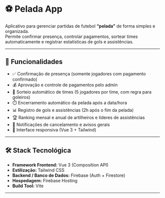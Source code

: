 # ⚽ Pelada App

Aplicativo para gerenciar partidas de futebol **“pelada”** de forma simples e organizada.  
Permite confirmar presença, controlar pagamentos, sortear times automaticamente e registrar estatísticas de gols e assistências.

---

## 📌 Funcionalidades

- ✅ Confirmação de presença (somente jogadores com pagamento confirmado)  
- 💰 Aprovação e controle de pagamentos pelo admin  
- 🎲 Sorteio automático de times (5 jogadores por time, com regra para goleiros)  
- ⏱️ Encerramento automático da pelada após a data/hora  
- 📊 Registro de gols e assistências (2h após o fim da pelada)  
- 🏆 Ranking mensal e anual de artilheiros e líderes de assistências  
- 🔔 Notificações de cancelamento e avisos gerais  
- 📱 Interface responsiva (Vue 3 + Tailwind)

---

## 🛠️ Stack Tecnológica

- **Framework Frontend:** Vue 3 (Composition API)  
- **Estilização:** Tailwind CSS  
- **Backend / Banco de Dados:** Firebase (Auth + Firestore)  
- **Hospedagem:** Firebase Hosting  
- **Build Tool:** Vite  

---
